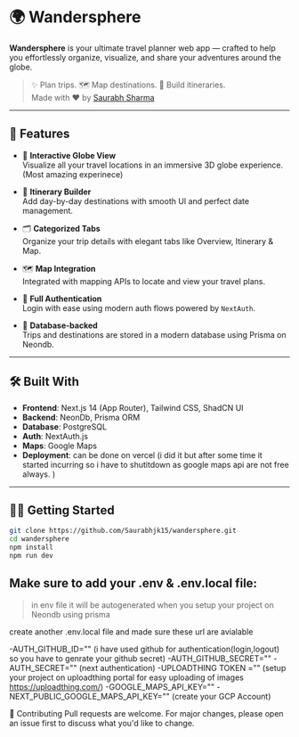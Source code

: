 # 🌍 Wandersphere

**Wandersphere** is your ultimate travel planner web app — crafted to help you effortlessly organize, visualize, and share your adventures around the globe.

> ✨ Plan trips. 🗺️ Map destinations. 📅 Build itineraries.  
> Made with ❤️ by [Saurabh Sharma](https://www.linkedin.com/in/saurabh-sharma-6851a8256)

---

## 🚀 Features

- 📍 **Interactive Globe View**  
  Visualize all your travel locations in an immersive 3D globe experience.(Most amazing experinece)

- 📆 **Itinerary Builder**  
  Add day-by-day destinations with smooth UI and perfect date management.

- 🗂️ **Categorized Tabs**  
  Organize your trip details with elegant tabs like Overview, Itinerary & Map.

- 🗺️ **Map Integration**  
  Integrated with mapping APIs to locate and view your travel plans.

- 🧠 **Full Authentication**  
  Login with ease using modern auth flows powered by `NextAuth`.

- 💾 **Database-backed**  
  Trips and destinations are stored in a modern database using Prisma on Neondb.

---





## 🛠️ Built With

- **Frontend**: Next.js 14 (App Router), Tailwind CSS, ShadCN UI
- **Backend**: NeonDb, Prisma ORM
- **Database**: PostgreSQL 
- **Auth**: NextAuth.js
- **Maps**: Google Maps
- **Deployment**: can be done on vercel (i did it but  after some time it started incurring so i have to shutitdown as google maps api are not free always. )

---

## 🧑‍💻 Getting Started

```bash
git clone https://github.com/Saurabhjk15/wandersphere.git
cd wandersphere
npm install
npm run dev
```

## Make sure to add your .env & .env.local file:
> in env file it will be autogenerated when you setup your project on Neondb using prisma

create another .env.local file and made sure these url are avialable


-AUTH_GITHUB_ID=""               (i have used github for authentication(login,logout) so you have to genrate your github secret)
-AUTH_GITHUB_SECRET=""
-AUTH_SECRET=""                          (next authentication)
-UPLOADTHING TOKEN =""                 (setup your project on uploadthing portal for easy uploading of images https://uploadthing.com/)
-GOOGLE_MAPS_API_KEY=""
-NEXT_PUBLIC_GOOGLE_MAPS_API_KEY=""                (create your GCP Account)


🙌 Contributing
Pull requests are welcome. For major changes, please open an issue first to discuss what you'd like to change.



